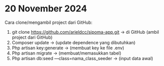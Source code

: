<h1>20 November 2024</h1>

Cara clone/mengambil project dari GitHub:
1. git clone https://github.com/arieldcc/sipoma-app.git -> di GitHub (ambil project dari GitHub)
2. Composer update -> (update dependence yang dibutuhkan)
3. Php artisan key:generate -> (membuat key ke file .env)
4. Php artisan migrate -> (membuat/memasukkan tabel)
5. Php artisan db:seed —class=nama_class_seeder -> (input data awal) 
